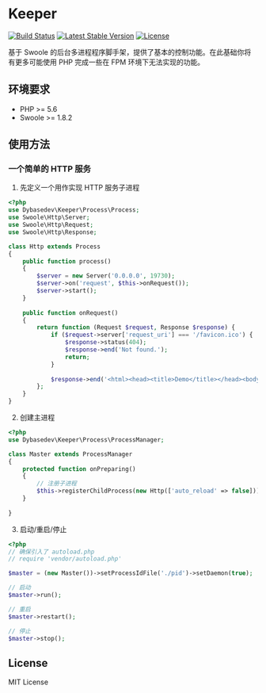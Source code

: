# Keeper

[![Build Status](https://travis-ci.org/chongyi/keeper.svg?branch=master)](https://travis-ci.org/chongyi/keeper)
[![Latest Stable Version](https://poser.pugx.org/chongyi/keeper/v/stable)](https://packagist.org/packages/chongyi/keeper)
[![License](https://poser.pugx.org/chongyi/keeper/license)](https://packagist.org/packages/chongyi/keeper)

基于 Swoole 的后台多进程程序脚手架，提供了基本的控制功能。在此基础你将有更多可能使用 PHP 完成一些在 FPM 环境下无法实现的功能。

## 环境要求

* PHP >= 5.6
* Swoole >= 1.8.2

## 使用方法

### 一个简单的 HTTP 服务

1. 先定义一个用作实现 HTTP 服务子进程

```php
<?php
use Dybasedev\Keeper\Process\Process;
use Swoole\Http\Server;
use Swoole\Http\Request;
use Swoole\Http\Response;

class Http extends Process
{
    public function process()
    {
        $server = new Server('0.0.0.0', 19730);
        $server->on('request', $this->onRequest());
        $server->start();
    }
    
    public function onRequest()
    {
        return function (Request $request, Response $response) {
            if ($request->server['request_uri'] === '/favicon.ico') {
                $response->status(404);
                $response->end('Not found.');
                return;
            }
            
            $response->end('<html><head><title>Demo</title></head><body><h1>Hello, world</h1></body></html>');
        };
    }
}
```

2. 创建主进程

```php
<?php
use Dybasedev\Keeper\Process\ProcessManager;

class Master extends ProcessManager
{
    protected function onPreparing() 
    {
        // 注册子进程
        $this->registerChildProcess(new Http(['auto_reload' => false]));
    }
    
}
```

3. 启动/重启/停止

```php
<?php
// 确保引入了 autoload.php
// require 'vendor/autoload.php'

$master = (new Master())->setProcessIdFile('./pid')->setDaemon(true);

// 启动
$master->run();

// 重启
$master->restart();

// 停止
$master->stop();
```

## License

MIT License